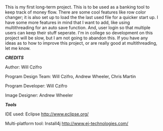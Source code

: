 This is my first long-term project. This is to be used as a banking tool to keep track of money flow. There are some cool features like row color changer; it is also set up to load the the last used file for a quicker start up. I have some more features in mind that I want to add, like using multithreading for an auto save function. And, user login so that multiple users can keep their stuff seperate. I'm in college so development on this project will be slow, but I am not going to abandon this. If you have any ideas as to how to improve this project, or are really good at multithreading, let me know.



***CREDITS***

Author: Will Czifro

Program Design Team:
			Will Czifro,
			Andrew Wheeler,
			Chris Martin

Program Developer: Will Czifro

Image Designer: Andrew Wheeler

***Tools***

IDE used: Eclipse   http://www.eclipse.org/

Multi-platform tool: Install4j    http://www.ej-technologies.com/
